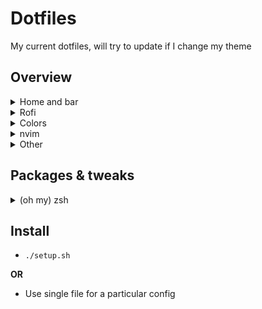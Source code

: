 # Dotfiles

My current dotfiles, will try to update if I change my theme

## Overview

<details>
<summary>Home and bar</summary>

![Home](images/home.png)
![Bar](images/bar.png)

</details>

<details>
<summary>Rofi</summary>

![Launcher](images/rofi_launcher.png)
![Power menu](images/rofi_power.png)

</details>

<details>
<summary>Colors</summary>

[Gruvbox theme](https://github.com/morhetz/gruvbox).

</details>

<details>
<summary>nvim</summary>

![Nvim](images/nvim.png)

[nvchad](https://nvchad.github.io/) with `gruvchad` theme.

</details>

<details>
<summary>Other</summary>

Firefox [NightTab](https://github.com/zombieFox/nightTab)

![Startpage](images/start.png)

Dunst notifier

![Dunst](images/dunst.png)

</details>

## Packages & tweaks

<details>
<summary>(oh my) zsh</summary>

I use the [starship prompt](https://starship.rs/).

</details>


## Install

* `./setup.sh`

**OR**

* Use single file for a particular config
